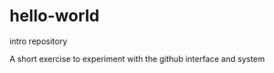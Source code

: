 # hello-world
intro repository 

A short exercise to experiment with the github interface and system
